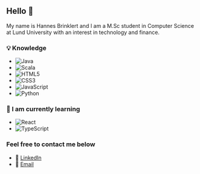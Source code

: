 ## Hello 👋

My name is Hannes Brinklert and I am a M.Sc student in Computer Science at Lund University with an interest in technology and finance.

### :bulb: Knowledge 
* <img alt="Java" src="https://img.shields.io/badge/java-%23ED8B00.svg?&style=for-the-badge&logo=java&logoColor=white"/>
* <img alt="Scala" src="https://img.shields.io/badge/scala-%23DC322F.svg?&style=for-the-badge&logo=scala&logoColor=white"/>
* <img alt="HTML5" src="https://img.shields.io/badge/html5%20-%23E34F26.svg?&style=for-the-badge&logo=html5&logoColor=white"/>
* <img alt="CSS3" src="https://img.shields.io/badge/css3%20-%231572B6.svg?&style=for-the-badge&logo=css3&logoColor=white"/>
* <img alt="JavaScript" src="https://img.shields.io/badge/javascript%20-%23323330.svg?&style=for-the-badge&logo=javascript&logoColor=%23F7DF1E"/>
* <img alt="Python" src="https://img.shields.io/badge/python%20-%2314354C.svg?&style=for-the-badge&logo=python&logoColor=white"/>
 
### :open_book: I am currently learning
* <img alt="React" src="https://img.shields.io/badge/react%20-%2320232a.svg?&style=for-the-badge&logo=react&logoColor=%2361DAFB"/>
* <img alt="TypeScript" src="https://img.shields.io/badge/typescript%20-%23007ACC.svg?&style=for-the-badge&logo=typescript&logoColor=white"/>
  
### Feel free to contact me below 
* :link: [LinkedIn](http://linkedin.com/in/hannesbrinklert)
* :email: [Email](mailto:hannes@brinklert.se)
